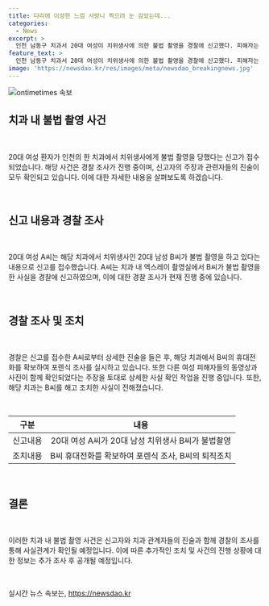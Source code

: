 ```yaml
---
title: 다리에 이상한 느낌 사랑니 찍으려 눈 감았는데...
categories:
  - News
excerpt: >
  인천 남동구 치과서 20대 여성이 치위생사에 의한 불법 촬영을 경찰에 신고했다. 피해자는 사랑니 관련 엑스레이 촬영 중 치위생사가 휴대전화로 동영상을 촬영했다고 주장하며, 경찰은 내사에 착수했다. 또한, 치과는 해당 치위생사를 해고 조치했다고 전해졌다. 이 사건은 여러 피해자들의 사진과 동영상이 촬영됐을 가능성도 제기되고 있다.
feature_text: >
  인천 남동구 치과서 20대 여성이 치위생사에 의한 불법 촬영을 경찰에 신고했다. 피해자는 사랑니 관련 엑스레이 촬영 중 치위생사가 휴대전화로 동영상을 촬영했다고 주장하며, 경찰은 내사에 착수했다. 또한, 치과는 해당 치위생사를 해고 조치했다고 전해졌다. 이 사건은 여러 피해자들의 사진과 동영상이 촬영됐을 가능성도 제기되고 있다.
image: 'https://newsdao.kr/res/images/meta/newsdao_breakingnews.jpg'
---
```


<p><img src="https://newsdao.kr/res/images/meta/newsdao_breakingnews.jpg" alt="ontimetimes 속보" /></p>

<h2 data-ke-size="size26">치과 내 불법 촬영 사건</h2>

<p data-ke-size="size16">&nbsp;</p>

<p>20대 여성 환자가 인천의 한 치과에서 치위생사에게 불법 촬영을 당했다는 신고가 접수되었습니다. 해당 사건은 경찰 조사가 진행 중이며, 신고자의 주장과 관련자들의 진술이 모두 확인되고 있습니다. 이에 대한 자세한 내용을 살펴보도록 하겠습니다.</p>

<p data-ke-size="size16">&nbsp;</p>

<h2 data-ke-size="size24">신고 내용과 경찰 조사</h2>

<p data-ke-size="size16">&nbsp;</p>

<p>20대 여성 A씨는 해당 치과에서 치위생사인 20대 남성 B씨가 불법 촬영을 하고 있다는 내용으로 신고를 접수했습니다. A씨는 치과 내 엑스레이 촬영실에서 B씨가 불법 촬영을 한 사실을 경찰에 신고하였으며, 이에 대한 경찰 조사가 현재 진행 중에 있습니다.</p>

<p data-ke-size="size16">&nbsp;</p>

<h2 data-ke-size="size24">경찰 조사 및 조치</h2>

<p data-ke-size="size16">&nbsp;</p>

<p>경찰은 신고를 접수한 A씨로부터 상세한 진술을 들은 후, 해당 치과에서 B씨의 휴대전화를 확보하여 포렌식 조사를 실시하고 있습니다. 또한 다른 여성 피해자들의 동영상과 사진이 함께 확인되었다는 주장을 토대로 상세한 사실 확인 작업을 진행 중입니다. 또한, 해당 치과는 B씨를 해고 조치한 사실이 전해졌습니다.</p>

<p data-ke-size="size16">&nbsp;</p>

<table>
<thead>
<tr>
<th style="text-align: center;">구분</th>
<th style="text-align: center;">내용</th>
</tr>
</thead>
<tbody>
<tr>
<td style="text-align: center;">신고내용</td>
<td style="text-align: center;">20대 여성 A씨가 20대 남성 치위생사 B씨가 불법촬영</td>
</tr>
<tr>
<td style="text-align: center;">조치내용</td>
<td style="text-align: center;">B씨 휴대전화를 확보하여 포렌식 조사, B씨의 퇴직조치</td>
</tr>
</tbody>
</table>

<p data-ke-size="size16">&nbsp;</p>

<h2 data-ke-size="size24">결론</h2>

<p data-ke-size="size16">&nbsp;</p>

<p>이러한 치과 내 불법 촬영 사건은 신고자와 치과 관계자들의 진술과 함께 경찰의 조사를 통해 사실관계가 확인될 예정입니다. 이에 따른 추가적인 조치 및 사건의 진행 상황에 대한 정보는 추가 조사 후 공개될 예정입니다.</p>

<p data-ke-size="size16">&nbsp;</p>
실시간 뉴스 속보는, <a href="https://newsdao.kr" rel="dofollow">https://newsdao.kr</a>


